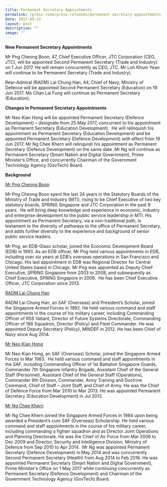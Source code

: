 ```yaml
---
title: Permanent Secretary Appointments
permalink: /press-room/press-releases/permanent-secretary-appointments-1/
date: 2017-05-22
layout: post
description: ""
image: ""
---
```

**New Permanent Secretary Appointments**

Mr Png Cheong Boon, 47, Chief Executive Officer, JTC Corporation (CEO, JTC), will be appointed Second Permanent Secretary (Trade and Industry) on 1 Jun 2017. He will remain concurrently as CEO, JTC. Mr Loh Khum Yean will continue to be Permanent Secretary (Trade and Industry).

Rear-Admiral (RADM) Lai Chung Han, 44, Chief of Navy, Ministry of Defence will be appointed Second Permanent Secretary (Education) on 19 Jun 2017. Ms Chan Lai Fung will continue as Permanent Secretary (Education).

**Changes in Permanent Secretary Appointments**

Mr Neo Kian Hong will be appointed Permanent Secretary (Defence Development) – designate from 25 May 2017, concurrent to his appointment as Permanent Secretary (Education Development).  He will relinquish his appointment as Permanent Secretary (Education Development) and be appointed Permanent Secretary (Defence Development) with effect from 19 Jun 2017. Mr Ng Chee Khern will relinquish his appointment as Permanent Secretary (Defence Development) on the same date. Mr Ng will continue as Permanent Secretary (Smart Nation and Digital Government), Prime Minister’s Office, and concurrently Chairman of the Government Technology Agency (GovTech) Board. 

**Background**

<u>Mr Png Cheong Boon</u>

Mr Png Cheong Boon spent the last 24 years in the Statutory Boards of the Ministry of Trade and Industry (MTI), rising to be Chief Executive of two key statutory boards, SPRING Singapore and JTC Corporation in the past 9 years.  He will bring deep knowledge and experience in economic, industry and enterprise development to the public service leadership in MTI. His appointment as Permanent Secretary, via a non-traditional path, is testament to the diversity of pathways to the office of Permanent Secretary, and adds further diversity to the experience and background of senior public service leaders. 

Mr Png, an EDB-Glaxo scholar, joined the Economic Development Board (EDB) in 1993. As an EDB officer, Mr Png held various appointments in EDB, including over six years at EDB’s overseas operations in San Francisco and Chicago. His last appointment in EDB was Regional Director for Central United States based in Chicago. Mr Png was appointed as Deputy Chief Executive, SPRING Singapore from 2003 to 2008, and subsequently as Chief Executive, SPRING Singapore in 2008.  He has been Chief Executive Officer, JTC Corporation since 2013.

<u>RADM Lai Chung Han</u>

RADM Lai Chung Han, an SAF (Overseas) and President’s Scholar, joined the Singapore Armed Forces in 1992. He held various command and staff appointments in the course of his military career, including Commanding Officer of RSS Valiant, Director of Future Systems Directorate, Commanding Officer of 188 Squadron, Director (Policy) and Fleet Commander. He was appointed Deputy Secretary (Policy), MINDEF in 2012. He has been Chief of Navy since Aug 2014.

<u>Mr Neo Kian Hong</u>  
  
Mr Neo Kian Hong, an SAF (Overseas) Scholar, joined the Singapore Armed Forces in Mar 1983.  He held various command and staff appointments in the SAF, including Commanding Officer of 1st Battalion Singapore Guards, Commander 7th Singapore Infantry Brigade, Assistant Chief of the General Staff (Personnel), Assistant Chief of the General Staff (Operations), Commander 9th Division, Commander, Army Training and Doctrine Command, Chief of Staff – Joint Staff, and Chief of Army. He was the Chief of Defence Force from Mar 2010 to Mar 2013. He was appointed Permanent Secretary (Education Development) in Jul 2013.

<u>Mr Ng Chee Khern</u>

Mr Ng Chee Khern joined the Singapore Armed Forces in 1984 upon being awarded a President’s cum SAF (Overseas) Scholarship. He held various command and staff appointments in the course of his military career, including commanding a fighter squadron and as Director Joint Operations and Planning Directorate. He was the Chief of Air Force from Mar 2006 to Dec 2009 and Director, Security and Intelligence Division, Ministry of Defence from Sep 2010 to Apr 2014.  Mr Ng was appointed Permanent Secretary (Defence Development) in May 2014 and was concurrently Second Permanent Secretary (Health) from Aug 2014 to Feb 2016. He was appointed Permanent Secretary (Smart Nation and Digital Government), Prime Minister’s Office on 1 May 2017 while continuing concurrently as Permanent Secretary (Defence Development) and Chairman of the Government Technology Agency (GovTech) Board.